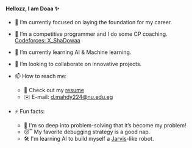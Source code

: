 #### Hellozz, I am Doaa ✨

<!--
**Doaa-Mahdy/Doaa-Mahdy** is a ✨ _special_ ✨ repository because its `README.md` (this file) appears on your GitHub profile.

Here are some ideas to get you started:
-->

- 🔭 I’m currently focused on laying the foundation for my career.
- 🌱 I’m a competitive programmer and I do some CP coaching. [Codeforces: X_ShaDowaa](https://codeforces.com/profile/X_ShaDowaa)
- 🤖 I’m currently learning AI & Machine learning.
- 👯 I’m looking to collaborate on innovative projects.
  
- 📫 How to reach me:
  - 📝 Check out my [resume](https://nileuniversity-my.sharepoint.com/:f:/g/personal/d_mahdy2224_nu_edu_eg/Eg_ELJZU4iNKsgGWU_HAbXQByJ8wdlLLwu4OUVuCR3fxrg?e=m0uA15)
  - ✉️ E-mail: [d.mahdy224@nu.edu.eg](d.mahdy224@nu.edu.eg)
    
- ⚡ Fun facts:
   - 🧠 I'm so deep into problem-solving that it’s become my problem!
   - 😴 My favorite debugging strategy is a good nap.
   - 🛠️ I'm learning AI to build myself a [Jarvis](https://g.co/kgs/cmcVX9J)-like robot.
  <!--
   - In my free time, I watch a lot of movies.
     -->
